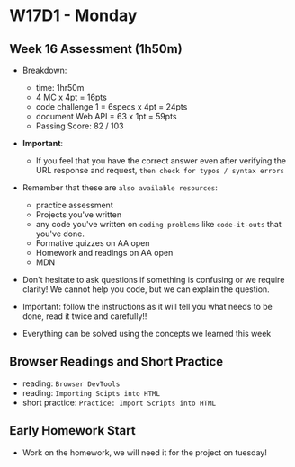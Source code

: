 # W17D1 - Monday

## Week 16 Assessment (1h50m)
- Breakdown:
  - time: 1hr50m
  - 4 MC x 4pt = 16pts
  - code challenge 1 = 6specs x 4pt = 24pts
  - document Web API = 63 x 1pt = 59pts
  - Passing Score: 82 / 103

- **Important**:
  - If you feel that you have the correct answer even after verifying the URL response and request, `then check for typos / syntax errors`


- Remember that these are `also available resources`:
  - practice assessment
  - Projects you've written
  - any code you've written on `coding problems` like `code-it-outs` that you've done.
  - Formative quizzes on AA open
  - Homework and readings on AA open
  - MDN

- Don't hesitate to ask questions if something is confusing or we require clarity! We cannot help you code, but we can explain the question.

- Important: follow the instructions as it will tell you what needs to be done, read it twice and carefully!!
- Everything can be solved using the concepts we learned this week

## Browser Readings and Short Practice
- reading: `Browser DevTools`
- reading: `Importing Scipts into HTML`
- short practice: `Practice: Import Scripts into HTML`

## Early Homework Start
- Work on the homework, we will need it for the project on tuesday!
